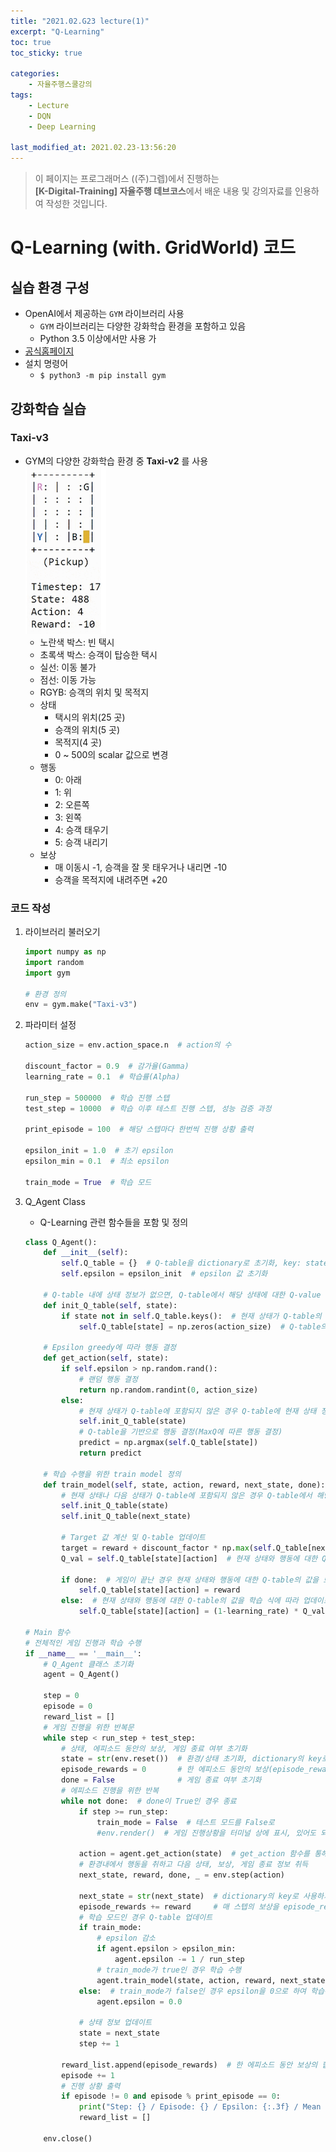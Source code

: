 ```yaml
---
title: "2021.02.G23 lecture(1)"
excerpt: "Q-Learning"
toc: true
toc_sticky: true

categories:
    - 자율주행스쿨강의
tags:
    - Lecture
    - DQN
    - Deep Learning

last_modified_at: 2021.02.23-13:56:20  
---
```


>이 페이지는 프로그래머스 ((주)그렙)에서 진행하는\
**[K-Digital-Training] 자율주행 데브코스**에서 배운 내용 및 강의자료를 인용하여 작성한 것입니다.


# Q-Learning (with. GridWorld) 코드
## 실습 환경 구성
- OpenAI에서 제공하는 `GYM` 라이브러리 사용
    - `GYM` 라이브러리는 다양한 강화학습 환경을 포함하고 있음
    - Python 3.5 이상에서만 사용 가
- [공식홈페이지](https://gym.openai.com/)
- 설치 명령어
    - `$ python3 -m pip install gym`

## 강화학습 실습
### Taxi-v3
- GYM의 다양한 강화학습 환경 중 **Taxi-v2** 를 사용\
![result](/assets/images/lecture/week13_imgs/Taxi-v2.png)
    - 노란색 박스: 빈 택시
    - 초록색 박스: 승객이 탑승한 택시
    - 실선: 이동 불가
    - 점선: 이동 가능
    - RGYB: 승객의 위치 및 목적지
    - 상태
        - 택시의 위치(25 곳)
        - 승객의 위치(5 곳)
        - 목적지(4 곳)
        - 0 ~ 500의 scalar 값으로 변경
    - 행동
        - 0: 아래
        - 1: 위
        - 2: 오른쪽
        - 3: 왼쪽
        - 4: 승객 태우기
        - 5: 승객 내리기
    - 보상
        - 매 이동시 -1, 승객을 잘 못 태우거나 내리면 -10
        - 승객을 목적지에 내려주면 +20

### 코드 작성
1. 라이브러리 불러오기
    ```python
    import numpy as np
    import random
    import gym

    # 환경 정의
    env = gym.make("Taxi-v3")
    ```

2. 파라미터 설정
    ```python
    action_size = env.action_space.n  # action의 수
    
    discount_factor = 0.9  # 감가율(Gamma)
    learning_rate = 0.1  # 학습률(Alpha)

    run_step = 500000  # 학습 진행 스텝
    test_step = 10000  # 학습 이후 테스트 진행 스텝, 성능 검증 과정

    print_episode = 100  # 해당 스텝마다 한번씩 진행 상황 출력

    epsilon_init = 1.0  # 초기 epsilon
    epsilon_min = 0.1  # 최소 epsilon

    train_mode = True  # 학습 모드
    ```

3. Q\_Agent Class
    - Q-Learning 관련 함수들을 포함 및 정의
    ```python
    class Q_Agent():
        def __init__(self):
            self.Q_table = {}  # Q-table을 dictionary로 초기화, key: state, value: 해당 state의 action에 대한 Q-value
            self.epsilon = epsilon_init  # epsilon 값 초기화
        
        # Q-table 내에 상태 정보가 없으면, Q-table에서 해당 상태에 대한 Q-value 초기화
        def init_Q_table(self, state):
            if state not in self.Q_table.keys():  # 현재 상태가 Q-table의 key에 포함되어 있지 않으면,
                self.Q_table[state] = np.zeros(action_size)  # Q-table의 key에 현재 상태를 추가하며, 그 value로 행동의 수만큼 0으로 구성된 numpy array를 포함

        # Epsilon greedy에 따라 행동 결정
        def get_action(self, state):
            if self.epsilon > np.random.rand():
                # 랜덤 행동 결정
                return np.random.randint(0, action_size)
            else:
                # 현재 상태가 Q-table에 포함되지 않은 경우 Q-table에 현재 상태 정보 초기화
                self.init_Q_table(state)
                # Q-table을 기반으로 행동 결정(MaxQ에 따른 행동 결정)
                predict = np.argmax(self.Q_table[state])
                return predict

        # 학습 수행을 위한 train model 정의
        def train_model(self, state, action, reward, next_state, done):
            # 현재 상태나 다음 상태가 Q-table에 포함되지 않은 경우 Q-table에서 해당 상태에 대한 정보를 초기화
            self.init_Q_table(state) 
            self.init_Q_table(next_state)
            
            # Target 값 계산 및 Q-table 업데이트
            target = reward + discount_factor * np.max(self.Q_table[next_state])
            Q_val = self.Q_table[state][action]  # 현재 상태와 행동에 대한 Q-value를 Q_val로 저장
            
            if done:  # 게임이 끝난 경우 현재 상태와 행동에 대한 Q-table의 값을 보상으로 업데이트
                self.Q_table[state][action] = reward  
            else:  # 현재 상태와 행동에 대한 Q-table의 값을 학습 식에 따라 업데이트
                self.Q_table[state][action] = (1-learning_rate) * Q_val + learning_rate * target

    # Main 함수
    # 전체적인 게임 진행과 학습 수행
    if __name__ == '__main__':
        # Q_Agent 클래스 초기화
        agent = Q_Agent()

        step = 0
        episode = 0
        reward_list = []
        # 게임 진행을 위한 반복문
        while step < run_step + test_step:
            # 상태, 에피소드 동안의 보상, 게임 종료 여부 초기화
            state = str(env.reset())  # 환경/상태 초기화, dictionary의 key로 사용하기 위해 str 타입으로 변환
            episode_rewards = 0       # 한 에피소드 동안의 보상(episode_rewards) 
            done = False              # 게임 종료 여부 초기화
            # 에피소드 진행을 위한 반복
            while not done:  # done이 True인 경우 종료
                if step >= run_step:
                    train_mode = False  # 테스트 모드를 False로
                    #env.render()  # 게임 진행상황을 터미널 상에 표시, 있어도 되고 없어도 됨
                
                action = agent.get_action(state)  # get_action 함수를 통해 행동 결정
                # 환경내에서 행동을 취하고 다음 상태, 보상, 게임 종료 정보 취득
                next_state, reward, done, _ = env.step(action)

                next_state = str(next_state)  # dictionary의 key로 사용하기 위해 str 타입으로 변환
                episode_rewards += reward     # 매 스텝의 보상을 episode_rewards에 더해줌
                # 학습 모드인 경우 Q-table 업데이트
                if train_mode:
                    # epsilon 감소
                    if agent.epsilon > epsilon_min:
                        agent.epsilon -= 1 / run_step
                    # train_mode가 true인 경우 학습 수행
                    agent.train_model(state, action, reward, next_state, done)
                else:  # train_mode가 false인 경우 epsilon을 0으로 하여 학습된대로 행동을 결정
                    agent.epsilon = 0.0

                # 상태 정보 업데이트
                state = next_state
                step += 1
            
            reward_list.append(episode_rewards)  # 한 에피소드 동안 보상의 합을 reward_list에 추가
            episode += 1
            # 진행 상황 출력
            if episode != 0 and episode % print_episode == 0:
                print("Step: {} / Episode: {} / Epsilon: {:.3f} / Mean Rewards: {:.3f}".format(step, episode, agent.epsilon, np.mean(reward_list)))
                reward_list = []

        env.close()
    ```
